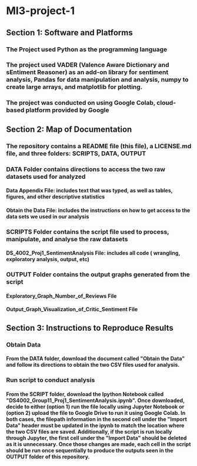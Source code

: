 # MI3-project-1

## Section 1: Software and Platforms
### The Project used Python as the programming language
### The project used VADER (Valence Aware Dictionary and sEntiment Reasoner) as an add-on library for sentiment analysis, Pandas for data manipulation and analysis, numpy to create large arrays, and matplotlib for plotting. 
### The project was conducted on using Google Colab, cloud-based platform provided by Google 

## Section 2: Map of Documentation
### The repository contains a README file (this file), a LICENSE.md file, and three folders: SCRIPTS, DATA, OUTPUT 
### DATA Folder contains directions to access the two raw datasets used for analyzed
  #### Data Appendix File: includes text that was typed, as well as tables, figures, and other descriptive statistics
  #### Obtain the Data File: includes the instructions on how to get access to the data sets we used in our analysis
### SCRIPTS Folder contains the script file used to process, manipulate, and analyse the raw datasets
  #### DS_4002_Proj1_SentimentAnalysis File: includes all code ( wrangling, exploratory analysis, output, etc)
### OUTPUT Folder contains the output graphs generated from the script
  #### Exploratory_Graph_Number_of_Reviews File
  #### Output_Graph_Visualization_of_Critic_Sentiment File

## Section 3: Instructions to Reproduce Results
### Obtain Data
#### From the DATA folder, download the document called "Obtain the Data" and follow its directions to obtain the two CSV files used for analysis. 
### Run script to conduct analysis 
#### From the SCRIPT folder, download the Ipython Notebook called "DS4002_Group11_Proj1_SentimentAnalysis.ipynb". Once downloaded, decide to either (option 1) run the file locally using Jupyter Notebook or (option 2) upload the file to Google Drive to run it using Google Colab. In both cases, the filepath information in the second cell under the "Import Data" header must be updated in the ipynb to match the location where the two CSV files are saved. Additionally, if the script is run locally through Jupyter, the first cell under the "Import Data" should be deleted as it is unnecessary. Once those changes are made, each cell in the script should be run once sequentially to produce the outputs seen in the OUTPUT folder of this repository. 
